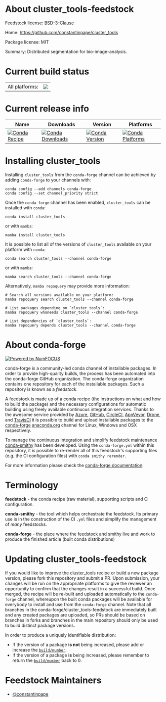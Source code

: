 About cluster_tools-feedstock
=============================

Feedstock license: [BSD-3-Clause](https://github.com/conda-forge/cluster_tools-feedstock/blob/main/LICENSE.txt)

Home: https://github.com/constantinpape/cluster_tools

Package license: MIT

Summary: Distributed segmentation for bio-image-analysis.

Current build status
====================


<table><tr><td>All platforms:</td>
    <td>
      <a href="https://dev.azure.com/conda-forge/feedstock-builds/_build/latest?definitionId=14520&branchName=main">
        <img src="https://dev.azure.com/conda-forge/feedstock-builds/_apis/build/status/cluster_tools-feedstock?branchName=main">
      </a>
    </td>
  </tr>
</table>

Current release info
====================

| Name | Downloads | Version | Platforms |
| --- | --- | --- | --- |
| [![Conda Recipe](https://img.shields.io/badge/recipe-cluster__tools-green.svg)](https://anaconda.org/conda-forge/cluster_tools) | [![Conda Downloads](https://img.shields.io/conda/dn/conda-forge/cluster_tools.svg)](https://anaconda.org/conda-forge/cluster_tools) | [![Conda Version](https://img.shields.io/conda/vn/conda-forge/cluster_tools.svg)](https://anaconda.org/conda-forge/cluster_tools) | [![Conda Platforms](https://img.shields.io/conda/pn/conda-forge/cluster_tools.svg)](https://anaconda.org/conda-forge/cluster_tools) |

Installing cluster_tools
========================

Installing `cluster_tools` from the `conda-forge` channel can be achieved by adding `conda-forge` to your channels with:

```
conda config --add channels conda-forge
conda config --set channel_priority strict
```

Once the `conda-forge` channel has been enabled, `cluster_tools` can be installed with `conda`:

```
conda install cluster_tools
```

or with `mamba`:

```
mamba install cluster_tools
```

It is possible to list all of the versions of `cluster_tools` available on your platform with `conda`:

```
conda search cluster_tools --channel conda-forge
```

or with `mamba`:

```
mamba search cluster_tools --channel conda-forge
```

Alternatively, `mamba repoquery` may provide more information:

```
# Search all versions available on your platform:
mamba repoquery search cluster_tools --channel conda-forge

# List packages depending on `cluster_tools`:
mamba repoquery whoneeds cluster_tools --channel conda-forge

# List dependencies of `cluster_tools`:
mamba repoquery depends cluster_tools --channel conda-forge
```


About conda-forge
=================

[![Powered by
NumFOCUS](https://img.shields.io/badge/powered%20by-NumFOCUS-orange.svg?style=flat&colorA=E1523D&colorB=007D8A)](https://numfocus.org)

conda-forge is a community-led conda channel of installable packages.
In order to provide high-quality builds, the process has been automated into the
conda-forge GitHub organization. The conda-forge organization contains one repository
for each of the installable packages. Such a repository is known as a *feedstock*.

A feedstock is made up of a conda recipe (the instructions on what and how to build
the package) and the necessary configurations for automatic building using freely
available continuous integration services. Thanks to the awesome service provided by
[Azure](https://azure.microsoft.com/en-us/services/devops/), [GitHub](https://github.com/),
[CircleCI](https://circleci.com/), [AppVeyor](https://www.appveyor.com/),
[Drone](https://cloud.drone.io/welcome), and [TravisCI](https://travis-ci.com/)
it is possible to build and upload installable packages to the
[conda-forge](https://anaconda.org/conda-forge) [anaconda.org](https://anaconda.org/)
channel for Linux, Windows and OSX respectively.

To manage the continuous integration and simplify feedstock maintenance
[conda-smithy](https://github.com/conda-forge/conda-smithy) has been developed.
Using the ``conda-forge.yml`` within this repository, it is possible to re-render all of
this feedstock's supporting files (e.g. the CI configuration files) with ``conda smithy rerender``.

For more information please check the [conda-forge documentation](https://conda-forge.org/docs/).

Terminology
===========

**feedstock** - the conda recipe (raw material), supporting scripts and CI configuration.

**conda-smithy** - the tool which helps orchestrate the feedstock.
                   Its primary use is in the construction of the CI ``.yml`` files
                   and simplify the management of *many* feedstocks.

**conda-forge** - the place where the feedstock and smithy live and work to
                  produce the finished article (built conda distributions)


Updating cluster_tools-feedstock
================================

If you would like to improve the cluster_tools recipe or build a new
package version, please fork this repository and submit a PR. Upon submission,
your changes will be run on the appropriate platforms to give the reviewer an
opportunity to confirm that the changes result in a successful build. Once
merged, the recipe will be re-built and uploaded automatically to the
`conda-forge` channel, whereupon the built conda packages will be available for
everybody to install and use from the `conda-forge` channel.
Note that all branches in the conda-forge/cluster_tools-feedstock are
immediately built and any created packages are uploaded, so PRs should be based
on branches in forks and branches in the main repository should only be used to
build distinct package versions.

In order to produce a uniquely identifiable distribution:
 * If the version of a package **is not** being increased, please add or increase
   the [``build/number``](https://docs.conda.io/projects/conda-build/en/latest/resources/define-metadata.html#build-number-and-string).
 * If the version of a package **is** being increased, please remember to return
   the [``build/number``](https://docs.conda.io/projects/conda-build/en/latest/resources/define-metadata.html#build-number-and-string)
   back to 0.

Feedstock Maintainers
=====================

* [@constantinpape](https://github.com/constantinpape/)

